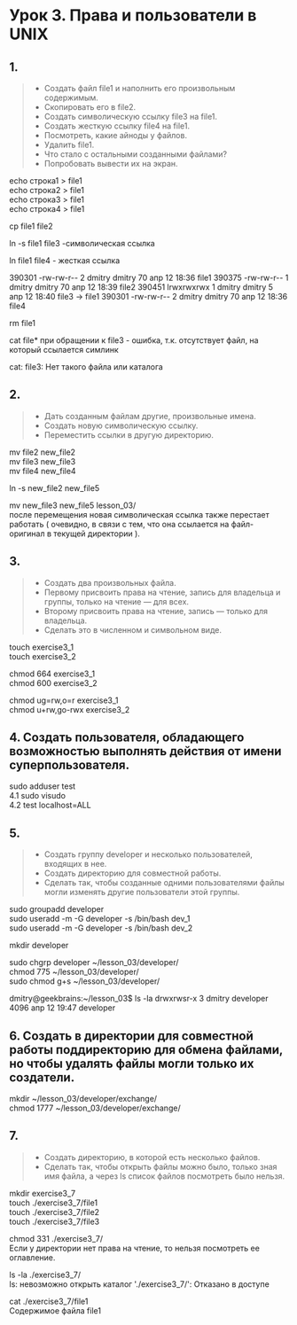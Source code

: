 # Урок 3. Права и пользователи в UNIX

## 1. 
> * Создать файл file1 и наполнить его произвольным содержимым. 
> * Скопировать его в file2. 
> * Создать символическую ссылку file3 на file1. 
> * Создать жесткую ссылку file4 на file1. 
> * Посмотреть, какие айноды у файлов. 
> * Удалить file1. 
> * Что стало с остальными созданными файлами? 
> * Попробовать вывести их на экран.

echo строка1 > file1</br>
echo строка2 > file1</br>
echo строка3 > file1</br>
echo строка4 > file1

cp file1 file2

ln -s file1 file3   -символическая ссылка

ln file1 file4 - жесткая ссылка

390301 -rw-rw-r--  2 dmitry dmitry   70 апр 12 18:36 file1
390375 -rw-rw-r--  1 dmitry dmitry   70 апр 12 18:39 file2
390451 lrwxrwxrwx  1 dmitry dmitry    5 апр 12 18:40 file3 -> file1
390301 -rw-rw-r--  2 dmitry dmitry   70 апр 12 18:36 file4

rm file1

cat file*
при обращении к file3 - ошибка, т.к. отсутствует файл, на который ссылается симлинк

cat: file3: Нет такого файла или каталога

## 2. 
> * Дать созданным файлам другие, произвольные имена. 
> * Создать новую символическую ссылку. 
> * Переместить ссылки в другую директорию.

mv file2 new_file2</br>
mv file3 new_file3</br>
mv file4 new_file4</br>

ln -s new_file2 new_file5

mv new_file3 new_file5 lesson_03/</br>
после перемещения новая символическая ссылка также перестает работать ( очевидно, в связи с тем, что она ссылается на файл-оригинал в текущей директории ).

## 3. 
> * Создать два произвольных файла. 
> * Первому присвоить права на чтение, запись для владельца и группы, только на чтение — для всех. 
> * Второму присвоить права на чтение, запись — только для владельца. 
> * Сделать это в численном и символьном виде.

touch exercise3_1</br>
touch exercise3_2

chmod 664 exercise3_1</br>
chmod 600 exercise3_2

chmod ug=rw,o=r exercise3_1</br>
chmod u+rw,go-rwx exercise3_2

## 4. Создать пользователя, обладающего возможностью выполнять действия от имени суперпользователя.
sudo adduser test</br>
4.1 sudo visudo</br>
4.2 test localhost=ALL

## 5. 
> * Создать группу developer и несколько пользователей, входящих в нее. 
> * Создать директорию для совместной работы. 
> * Сделать так, чтобы созданные одними пользователями файлы могли изменять другие пользователи этой группы.

sudo groupadd developer</br>
sudo useradd -m -G developer -s /bin/bash dev_1</br>
sudo useradd -m -G developer -s /bin/bash dev_2

mkdir developer

sudo chgrp developer ~/lesson_03/developer/</br>
chmod 775 ~/lesson_03/developer/</br>
sudo chmod g+s ~/lesson_03/developer/

dmitry@geekbrains:~/lesson_03$ ls -la
drwxrwsr-x 3 dmitry developer 4096 апр 12 19:47 developer

## 6. Создать в директории для совместной работы поддиректорию для обмена файлами, но чтобы удалять файлы могли только их создатели.

mkdir ~/lesson_03/developer/exchange/</br>
chmod 1777 ~/lesson_03/developer/exchange/

## 7. 
> * Создать директорию, в которой есть несколько файлов. 
> * Сделать так, чтобы открыть файлы можно было, только зная имя файла, а через ls список файлов посмотреть было нельзя.

mkdir exercise3_7</br>
touch ./exercise3_7/file1</br>
touch ./exercise3_7/file2</br>
touch ./exercise3_7/file3

chmod 331 ./exercise3_7/ </br>
 Если у директории нет права на чтение, то нельзя посмотреть ее оглавление.

ls -la ./exercise3_7/</br>
ls: невозможно открыть каталог './exercise3_7/': Отказано в доступе

cat ./exercise3_7/file1</br>
Содержимое файла file1
